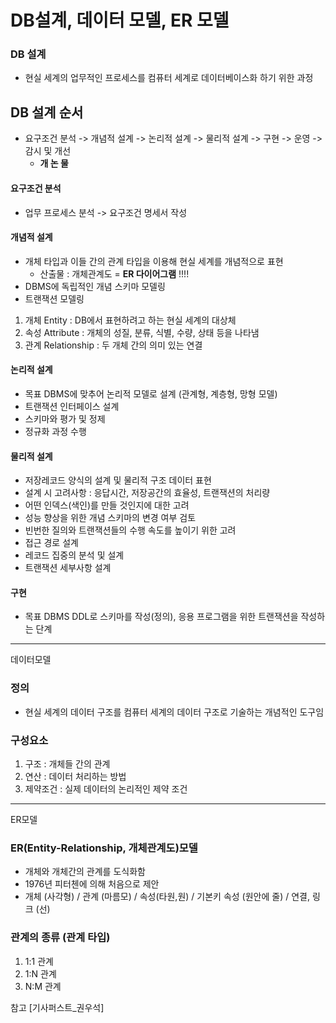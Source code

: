 # DB설계, 데이터 모델, ER 모델

### DB 설계

- 현실 세계의 업무적인 프로세스를 컴퓨터 세계로 데이터베이스화 하기 위한 과정

## DB 설계 순서

- 요구조건 분석 -> 개념적 설계 -> 논리적 설계 -> 물리적 설계 -> 구현 -> 운영 -> 감시 및 개선
  - **개 논 물**

#### 요구조건 분석

- 업무 프로세스 분석 -> 요구조건 명세서 작성

#### 개념적 설계

- 개체 타입과 이들 간의 관계 타입을 이용해 현실 세계를 개념적으로 표현
  - 산출물 : 개체관계도 = **ER 다이어그램** !!!!
- DBMS에 독립적인 개념 스키마 모델링
- 트랜잭션 모델링

1. 개체 Entity : DB에서 표현하려고 하는 현실 세계의 대상체
2. 속성 Attribute : 개체의 성질, 분류, 식별, 수량, 상태 등을 나타냄
3. 관계 Relationship : 두 개체 간의 의미 있는 연결

#### 논리적 설계

- 목표 DBMS에 맞추어 논리적 모델로 설계 (관계형, 계층형, 망형 모델)
- 트랜잭션 인터페이스 설계
- 스키마와 평가 및 정제
- 정규화 과정 수행

#### 물리적 설계

- 저장레코드 양식의 설계 및 물리적 구조 데이터 표현
- 설계 시 고려사항 : 응답시간, 저장공간의 효율성, 트랜잭션의 처리량
- 어떤 인덱스(색인)를 만들 것인지에 대한 고려
- 성능 향상을 위한 개념 스키마의 변경 여부 검토
- 빈번한 질의와 트랜잭션들의 수행 속도를 높이기 위한 고려
- 접근 경로 설계
- 레코드 집중의 분석 및 설계
- 트랜잭션 세부사항 설계

#### 구현

- 목표 DBMS DDL로 스키마를 작성(정의), 응용 프로그램을 위한 트랜잭션을 작성하는 단계

---

데이터모델

### 정의

- 현실 세계의 데이터 구조를 컴퓨터 세계의 데이터 구조로 기술하는 개념적인 도구임

### 구성요소

1. 구조 : 개체들 간의 관계
2. 연산 : 데이터 처리하는 방법
3. 제약조건 : 실제 데이터의 논리적인 제약 조건

---

ER모델

### ER(Entity-Relationship, 개체관계도)모델

- 개체와 개체간의 관계를 도식화함
- 1976년 피터첸에 의해 처음으로 제안
- 개체 (사각형) / 관계 (마름모) / 속성(타원,원) / 기본키 속성 (원안에 줄) / 연결, 링크 (선)

### 관계의 종류 (관계 타입)

1. 1:1 관계
2. 1:N 관계
3. N:M 관계

참고 [기사퍼스트_권우석]
